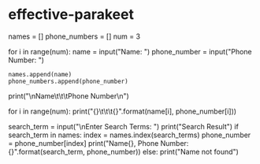 # effective-parakeet
names = []
phone_numbers = []
num = 3

for i in range(num):
    name = input("Name: ")
    phone_number = input("Phone Number: ")
    
    names.append(name)
    phone_numbers.append(phone_number)

print("\nName\t\t\tPhone Number\n")

for i in range(num):
    print("{}\t\t\t{}".format(name[i], phone_number[i]))

search_term = input("\nEnter Search Terms: ")
print("Search Result")
if search_term in names:
    index = names.index(search_terms)
    phone_number = phone_number[index]
    print("Name{}, Phone Number:{}".format(search_term, phone_number))
else:
    print("Name not found")
